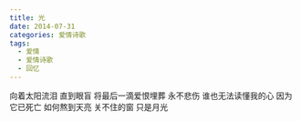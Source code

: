 ```yaml
---
title: 光
date: 2014-07-31
categories: 爱情诗歌
tags:
  - 爱情
  - 爱情诗歌
  - 回忆
---
```


向着太阳流泪
直到眼盲
将最后一滴爱恨埋葬
永不悲伤<!--more-->
谁也无法读懂我的心
因为它已死亡
如何熬到天亮
关不住的窗
只是月光